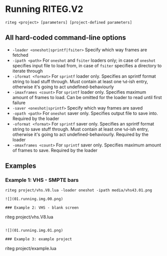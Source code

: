 # Running RITEG.V2
```
riteg <project> [parameters] [project-defined parameters]
```

## All hard-coded command-line options
- `-loader <oneshot|sprintf|fsiter>` Specify which way frames are fetched  
- `-ipath <path>` For `oneshot` and `fsiter` loaders only; in case of `oneshot` specifies input file to load from, in case of `fsiter` specifies a directory to iterate through  
- `-iformat <format>` For `sprintf` loader only. Specifies an sprintf format string to load stuff through. Must contain at least one `%d`-ish entry, otherwise it's going to act undefined-behaviourly  
- `-imaxframes <count>` For `sprintf` loader only. Specifies maximum amount of frames to load. Can be omitted for the loader to read until first failure  
- `-saver <oneshot|sprintf>` Specify which way frames are saved  
- `-opath <path>` For `oneshot` saver only. Specifies output file to save into. Required by the loader  
- `-oformat <format>` For `sprintf` saver only. Specifies an sprintf format string to save stuff through. Must contain at least one `%d`-ish entry, otherwise it's going to act undefined-behaviourly. Required by the loader  
- `-omaxframes <count>` For `sprintf` saver only. Specifies maximum amount of frames to save. Required by the loader  

## Examples
### Example 1: VHS - SMPTE bars
```
riteg project/vhs.V8.lua -loader oneshot -ipath media/vhs43.01.png
```
```
![](01.running.img.00.png)  

### Example 2: VHS - blank screen
```
riteg project/vhs.V8.lua
```

![](01.running.img.01.png)  

### Example 3: example project
```
riteg project/example.lua
```

